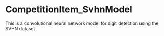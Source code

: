 # CompetitionItem_SvhnModel
This is a convolutional neural network model for digit detection using the SVHN dataset
